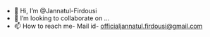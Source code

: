 - 👋 Hi, I’m @Jannatul-Firdousi
- 💞️ I’m looking to collaborate on ...
- 📫 How to reach me-
     Mail id- officialjannatul.firdousi@gmail.com

<!---
Jannatul-Firdousi/Jannatul-Firdousi is a ✨ special ✨ repository because its `README.md` (this file) appears on your GitHub profile.
You can click the Preview link to take a look at your changes.
--->
